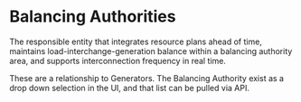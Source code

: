 # Balancing Authorities

The responsible entity that integrates resource plans ahead of time, maintains load-interchange-generation balance within a balancing authority area, and supports interconnection frequency in real time.

These are a relationship to Generators. The Balancing Authority exist as a drop down selection in the UI, and that list can be pulled via API.
